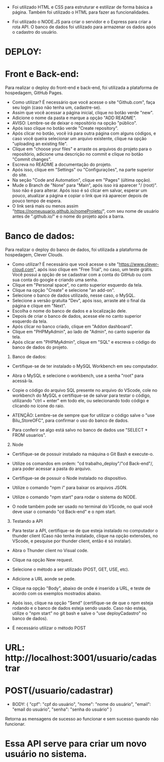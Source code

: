 - Foi utilizado HTML e CSS para estruturar e estilizar de forma básica a página. Também foi utilizado o HTML para fazer as funcionalidades.

- Foi utilizado o NODE.JS para criar o servidor e o Express para criar a rota API. O banco de dados foi utilizado para armazenar os dados após o cadastro do usuário.



# DEPLOY:
# Front e Back-end:
Para realizar o deploy do front-end e back-end, foi utilizada a plataforma de hospedagem, GitHub Pages.
- Como utilizar?
É necessário que você acesse o site "Github.com", faça seu login (caso não tenha um, cadastre-se).
- Assim que você acessar a página inicial, clique no botão verde "new".
- Adicione o nome da pasta e marque a opção "ADD README".
- AVISO: Lembre-se de deixar o repositório na opção "público".
- Após isso clique no botão verde "Create repository".
- Após clicar no botão, você irá para outra página com alguns códigos, e caso você queira selecionar um arquivo existente, clique na opção "uploading an existing file".
- Clique em "choose your files" e arraste os arquivos do projeto para o repositório, adicione uma descrição no commit e clique no botão "Commit changes".
- Escreva no README a documentação do projeto.
- Após isso, clique em "Settings" ou "Configurações", na parte superior do site.
- Na seção "Code and Automation", clique em "Pages" (última opção).
- Mude o Branch de "None" para "Main", após isso irá aparecer "/ (root)". Isso não é para alterar. Após isso é só clicar em salvar, esperar um pouco, atualizar a página e copiar o link que irá aparecer depois de pouco tempo de espera.
- O link será mais ou menos assim "https://nomeusuario.github.io/nomeProjeto/", com seu nome de usuário antes de ".github.io/" e o nome do projeto após a barra.


# Banco de dados:
Para realizar o deploy do banco de dados, foi utilizada a plataforma de hospedagem, Clever Clouds.
- Como utilizar?
É necessário que você acesse o site "https://www.clever-cloud.com", após isso clique em "Free Trial", no caso, um teste grátis. Você possui a opção de se cadastrar com a conta do GitHub ou com sua conta do google e criando uma senha.
- Clique em "Personal space", no canto superior esquerdo da tela.
- Clique na opção "Create" e selecione "an add-on".
- Selecione o banco de dados utilizado, nesse caso, o MySQL.
- Selecione a versão gratuita "Dev", após isso, arraste até o final da página e clique em "Next".
- Escolha o nome do banco de dados e a localização dele.
- Depois de criar o banco de dados, acesse ele no canto superior esquerdo da tela.
- Após clicar no banco criado, clique em "Addon dashboard".
- Clique em "PHPMyAdmin", ao lado de "Admin", no canto superior da tela.
- Após clicar em "PHPMyAdmin", clique em "SQL" e escreva o código do banco de dados do projeto.

1. Banco de dados:

- Certifique-se de ter instalado o MySQL Workbench em seu computador.

- Abra o MySQL e selecione o workbench, use a senha "root" para acessá-la.

- Copie o código do arquivo SQL presente no arquivo do VScode, cole no workbench do MySQL e certifique-se de salvar para testar o código, utilizando "ctrl + enter" em todo ele, ou selecionando todo código e clicando no ícone do raio.

- ATENÇÃO: Lembre-se de sempre que for utilizar o código salve o "use Bilu_StoreOFC", para confirmar o uso do banco de dados.

- Para conferir se algo está salvo no banco de dados use "SELECT * FROM usuarios".


2. Node

- Certifique-se de possuir instalado na máquina o Git Bash e execute-o.

- Utilize os comandos em ordem: "cd trabalho_deploy"/"cd Back-end"/, para poder acessar a pasta do arquivo.

- Certifique-se de possuir o Node instalado no dispositivo.

- Utilize o comando "npm i" para baixar os arquivos JSON.

- Utilize o comando "npm start" para rodar o sistema do NODE.

- O node também pode ser usado no terminal do VScode, no qual você deve usar o comando "cd Back-end" e o npm start.


3. Testando a API

- Para testar a API, certifique-se de que esteja instalado no computador o thunder client (Caso não tenha instalado, clique na opção extensões, no VScode, e pesquise por thunder client, então é só instalar).

- Abra o Thunder client no Visual code.

- Clique na opção New request.

- Selecione o método a ser utilizado (POST, GET, USE, etc).

- Adicione a URL aonde se pede.

- Clique na opção "Body", abaixo de onde é inserido a URL, e teste de acordo com os exemplos mostrados abaixo.

- Após isso, clique na opção "Send" (certifique-se de que o npm esteja rodando e o banco de dados esteja sendo usado. Caso não esteja, utilize o "npm start" no git bash e salve o "use deployCadastro" no banco de dados).



<!-- Cadastrar o usuário! -->

- É necessário utilizar o método POST

# URL: http://localhost:3001/usuario/cadastrar

# POST(/usuario/cadastrar)

- BODY:
{
    "cpf": "cpf do usuário",
    "nome": "nome do usuário",
    "email": "email do usuário",
    "senha": "senha do usuário"
}

Retorna as mensagens de sucesso ao funcionar e sem sucesso quando não funcionar.

# Essa API serve para criar um novo usuário no sistema.
